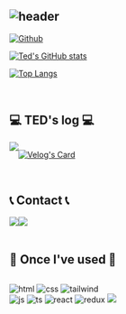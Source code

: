 <div align="left">
  
![header](https://capsule-render.vercel.app/api?type=waving&color=timeGradient&text=Welcome%20to%20Ted's%20GitHub%20👋&animation=twinkling&fontSize=35&fontAlignY=40&fontAlign=70&height=250)
---
  
[![Github](https://hits.seeyoufarm.com/api/count/incr/badge.svg?url=https%3A%2F%2Fgithub.com%2Fted0729&count_bg=%23A4DF77&title_bg=%23686363&icon=&icon_color=%23E7E7E7&title=Github&edge_flat=false)](https://hits.seeyoufarm.com)

[![Ted's GitHub stats](https://github-readme-stats.vercel.app/api?username=ted0729&include_all_commits=true&theme=nord&hide_border=true&count_private=true)](https://github.com/ted0729/github-readme-stats)

[![Top Langs](https://github-readme-stats.vercel.app/api/top-langs/?username=ted0729)](https://github.com/anuraghazra/github-readme-stats)
 
<br>

## 💻 TED's log 💻
<div style="display:flex; flex-direction:row;">
    <a href="https://velog.io/@taehyun729">
        <img src="https://img.shields.io/badge/velog-20C997?style=for-the-badge&logo=velog&logoColor=white"> 
    </a>
  
[![Velog's Card](https://velog-readme-stats.vercel.app/api?name=taehyun729)](https://velog.io/@taehyun729)
</div><br>

 
## 📞 Contact 📞
<div style="display:flex; flex-direction:row;">
    <a href="https://www.instagram.com/kkimtaehyunn/">
        <img src="https://img.shields.io/badge/Instagram-E4405F?style=for-the-badge&logo=Instagram&logoColor=white"> 
    </a>
    <a href="mailto:tutu72933@gmail.com">
        <img src="https://img.shields.io/badge/Gmail-EA4335?style=for-the-badge&logo=Gmail&logoColor=white"> 
    </a>
</div><br>
    
## 🔨 Once I've used 🔨
<div style="display:flex; flex-direction:row;">
  
  ![html](https://img.shields.io/badge/HTML-239120?style=for-the-badge&logo=html5&logoColor=white)
  ![css](https://img.shields.io/badge/CSS-239120?&style=for-the-badge&logo=css3&logoColor=white)
  ![tailwind](https://img.shields.io/badge/Tailwind_CSS-38B2AC?style=for-the-badge&logo=tailwind-css&logoColor=white)
  <br>
  ![js](https://img.shields.io/badge/JavaScript-F7DF1E?style=for-the-badge&logo=JavaScript&logoColor=white)
  ![ts](https://img.shields.io/badge/TypeScript-007ACC?style=for-the-badge&logo=typescript&logoColor=white)
  ![react](https://img.shields.io/badge/React-20232A?style=for-the-badge&logo=react&logoColor=61DAFB)
  ![redux](https://img.shields.io/badge/Redux-593D88?style=for-the-badge&logo=redux&logoColor=white)
  <img src="https://img.shields.io/badge/Recoil-3578E5?style=for-the-badge&logo=Recoil&logoColor=white">

</div><br>
</div>
